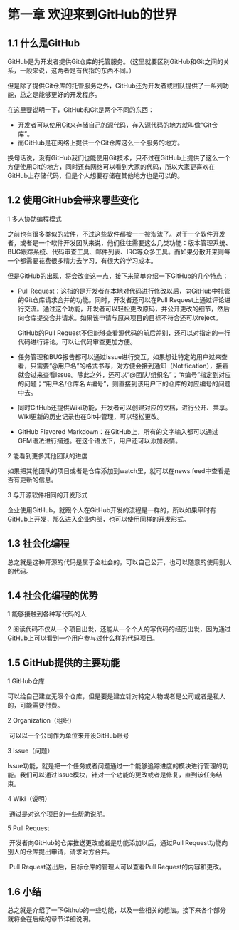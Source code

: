 # 第一章 欢迎来到GitHub的世界  

## 1.1 什么是GitHub

GitHub是为开发者提供Git仓库的托管服务。（这里就要区别GitHub和Git之间的关系，一般来说，这两者是有代指的东西不同。）

但是除了提供Git仓库的托管服务之外，GitHub还为开发者或团队提供了一系列功能，总之是能够更好的开发程序。

在这里要说明一下，GitHub和Git是两个不同的东西：

* 开发者可以使用Git来存储自己的源代码，存入源代码的地方就叫做“Git仓库”。
* 而GitHub是在网络上提供一个Git仓库这么一个服务的地方。

换句话说，没有GitHub我们也能使用Git技术，只不过在GitHub上提供了这么一个方便使用Git的地方，同时还有网络可以看到大家的代码，所以大家更喜欢在GitHub上存储代码，但是个人想要存储在其他地方也是可以的。

## 1.2 使用GitHub会带来哪些变化

1 多人协助编程模式

之前也有很多类似的软件，不过这些软件都被一一被淘汰了。对于一个软件开发者，或者是一个软件开发团队来说，他们往往需要这么几类功能：版本管理系统、BUG跟踪系统、代码审查工具、邮件列表、IRC等众多工具。而如果分散开来则每一个都需要花费很多精力去学习，有很大的学习成本。

但是GitHub的出现，将会改变这一点，接下来简单介绍一下GitHub的几个特点：

* Pull Request：这指的是开发者在本地对代码进行修改以后，向GitHub中托管的Git仓库请求合并的功能。同时，开发者还可以在Pull Request上通过评论进行交流。通过这个功能，开发者可以轻松更改原码，并公开更改的细节，然后向仓库提交合并请求。如果该申请与原来项目的目标不符合还可以reject。

  GitHub的Pull Request不但能够查看源代码的前后差别，还可以对指定的一行代码进行评论。可以让代码审查更加方便。

* 任务管理和BUG报告都可以通过Issue进行交互。如果想让特定的用户过来查看，只需要“@用户名”的格式书写，对方便会接到通知（Notification），接着就会过来查看Issue。除此之外，还可以“@团队/组织名”；“#编号”指定到对应的问题；“用户名/仓库名 #编号”，则直接到该用户下的仓库的对应编号的问题中去。

* 同时GitHub还提供Wiki功能，开发者可以创建对应的文档，进行公开、共享。Wiki更新的历史记录也在Git中管理，可以轻松更改。

* GitHub Flavored Markdown：在GitHub上，所有的文字输入都可以通过GFM语法进行描述。在这个语法下，用户还可以添加表情。

2 能看到更多其他团队的进度

如果把其他团队的项目或者是仓库添加到watch里，就可以在news feed中查看是否有更新的信息。

3 与开源软件相同的开发形式

企业使用GitHub，就跟个人在GitHub开发的流程是一样的，所以如果平时有GitHub上开发，那么进入企业内部，也可以使用同样的开发形式。

## 1.3 社会化编程

总之就是这种开源的代码是属于全社会的，可以自己公开，也可以随意的使用别人的代码。

## 1.4 社会化编程的优势

1 能够接触到各种写代码的人

2 阅读代码不仅从一个项目出发，还能从一个个人的写代码的经历出发，因为通过GitHub上可以看到一个用户参与过什么样的代码项目。

## 1.5 GitHub提供的主要功能

1 GitHub仓库

​	可以给自己建立无限个仓库，但是要是建立针对特定人物或者是公司或者是私人的，可能需要付费。

2 Organization（组织）

​	可以以一个公司作为单位来开设GitHub账号

3 Issue（问题）

​	Issue功能，就是把一个任务或者问题通过一个能够追踪进度的模块进行管理的功能。我们可以通过Issue模块，针对一个功能的更改或者是修复，直到该任务结束。

4 Wiki（说明）

​	通过是对这个项目的一些帮助说明。

5 Pull Request

​	开发者向GitHub的仓库推送更改或者是功能添加以后，通过Pull Request功能向别人的仓库提出申请，请求对方合并。

​	Pull Request送出后，目标仓库的管理人可以查看Pull Request的内容和更改。

## 1.6 小结

总之就是介绍了一下Github的一些功能，以及一些相关的想法。接下来各个部分就将会在后续的章节详细说明。

